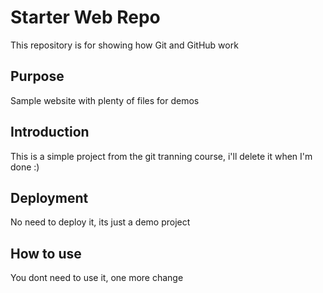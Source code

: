 # Starter Web Repo

This repository is for showing how Git and GitHub work

## Purpose

Sample website with plenty of files for demos

## Introduction

This is a simple project from the git tranning course, i'll delete it when I'm done :)

## Deployment

No need to deploy it, its just a demo project

## How to use

You dont need to use it, one more change